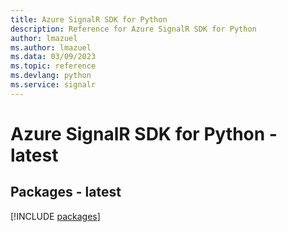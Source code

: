 ```yaml
---
title: Azure SignalR SDK for Python
description: Reference for Azure SignalR SDK for Python
author: lmazuel
ms.author: lmazuel
ms.data: 03/09/2023
ms.topic: reference
ms.devlang: python
ms.service: signalr
---
```

# Azure SignalR SDK for Python - latest
## Packages - latest
[!INCLUDE [packages](signalr-index.md)]